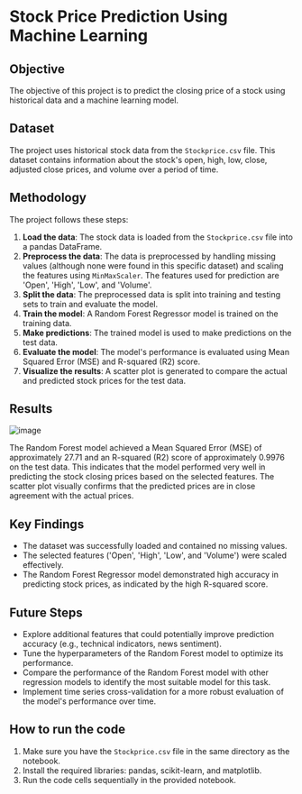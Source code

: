 # Stock Price Prediction Using Machine Learning

## Objective

The objective of this project is to predict the closing price of a stock using historical data and a machine learning model.

## Dataset

The project uses historical stock data from the `Stockprice.csv` file. This dataset contains information about the stock's open, high, low, close, adjusted close prices, and volume over a period of time.

## Methodology

The project follows these steps:

1.  **Load the data**: The stock data is loaded from the `Stockprice.csv` file into a pandas DataFrame.
2.  **Preprocess the data**: The data is preprocessed by handling missing values (although none were found in this specific dataset) and scaling the features using `MinMaxScaler`. The features used for prediction are 'Open', 'High', 'Low', and 'Volume'.
3.  **Split the data**: The preprocessed data is split into training and testing sets to train and evaluate the model.
4.  **Train the model**: A Random Forest Regressor model is trained on the training data.
5.  **Make predictions**: The trained model is used to make predictions on the test data.
6.  **Evaluate the model**: The model's performance is evaluated using Mean Squared Error (MSE) and R-squared (R2) score.
7.  **Visualize the results**: A scatter plot is generated to compare the actual and predicted stock prices for the test data.

## Results
![image](https://github.com/user-attachments/assets/d9a96555-a11b-4840-874a-ca478477345e)




The Random Forest model achieved a Mean Squared Error (MSE) of approximately 27.71 and an R-squared (R2) score of approximately 0.9976 on the test data. This indicates that the model performed very well in predicting the stock closing prices based on the selected features. The scatter plot visually confirms that the predicted prices are in close agreement with the actual prices.

## Key Findings

*   The dataset was successfully loaded and contained no missing values.
*   The selected features ('Open', 'High', 'Low', and 'Volume') were scaled effectively.
*   The Random Forest Regressor model demonstrated high accuracy in predicting stock prices, as indicated by the high R-squared score.

## Future Steps

*   Explore additional features that could potentially improve prediction accuracy (e.g., technical indicators, news sentiment).
*   Tune the hyperparameters of the Random Forest model to optimize its performance.
*   Compare the performance of the Random Forest model with other regression models to identify the most suitable model for this task.
*   Implement time series cross-validation for a more robust evaluation of the model's performance over time.

## How to run the code

1.  Make sure you have the `Stockprice.csv` file in the same directory as the notebook.
2.  Install the required libraries: pandas, scikit-learn, and matplotlib.
3.  Run the code cells sequentially in the provided notebook.
